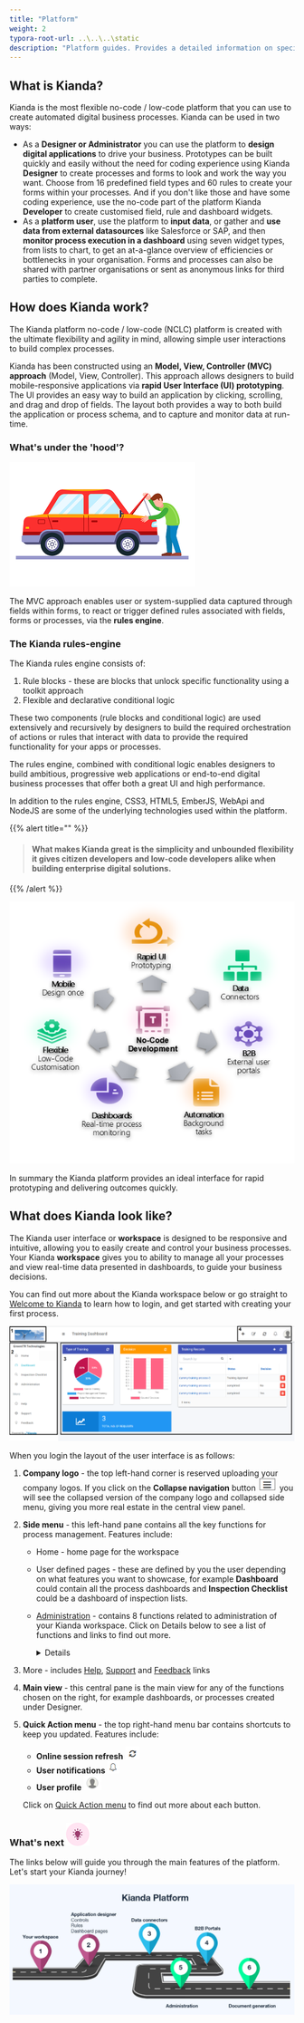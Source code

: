 ```yaml
---
title: "Platform"
weight: 2
typora-root-url: ..\..\..\static
description: "Platform guides. Provides a detailed information on specific features"
---
```


## What is Kianda? ##

Kianda is the most flexible no-code / low-code platform that you can use to create automated digital business processes. Kianda can be used in two ways:

- As a **Designer or Administrator** you can use the platform to **design digital applications** to drive your business. Prototypes can be built quickly and easily without the need for coding experience using Kianda **Designer** to create processes and forms to look and work the way you want.  Choose from 16 predefined field types and 60 rules to create your forms within your processes. And if you don't like those and have some coding experience, use the no-code part of the platform Kianda **Developer** to create customised field, rule and dashboard widgets. 
- As a **platform user**, use the platform to **input data**, or gather and **use data from external datasources** like Salesforce or SAP, and then **monitor process execution in a dashboard** using seven widget types, from lists to chart, to get an at-a-glance overview of efficiencies or bottlenecks in your organisation. Forms and processes can also be shared with partner organisations or sent as anonymous links for third parties to complete.



## How does Kianda work?

The Kianda platform no-code / low-code (NCLC) platform is created with the ultimate flexibility and agility in mind, allowing simple user interactions to build complex processes.

Kianda has been constructed using an **Model, View, Controller (MVC) approach** (Model, View, Controller). This approach allows designers to build mobile-responsive applications via **rapid User Interface (UI) prototyping**. The UI provides an easy way to build an application by clicking, scrolling, and drag and drop of fields. The layout both provides a way to both build the application or process schema, and to capture and monitor data at run-time.



### What's under the 'hood'?
![Man peering under the hood or bonnet of a car](/images/carhood.png)

The MVC approach enables user or system-supplied data captured through fields within forms, to react or trigger defined rules associated with fields, forms or processes, via the **rules engine**. 

### The Kianda **rules-engine**
The Kianda rules engine consists of:
1. Rule blocks - these are blocks that unlock specific functionality using a toolkit approach
2. Flexible and declarative conditional logic 

These two components (rule blocks and conditional logic) are used extensively and recursively by designers to build the required orchestration of actions or rules that interact with data to provide the required functionality for your apps or processes.

The rules engine, combined with conditional logic enables designers to build ambitious, progressive web applications or end-to-end digital business processes that offer both a great UI and high performance.

In addition to the rules engine, CSS3, HTML5, EmberJS, WebApi and NodeJS are some of the underlying technologies used within the platform.

{{% alert title="" %}}
> #### What makes Kianda great is the simplicity and unbounded flexibility it gives citizen developers and low-code developers alike when building enterprise digital solutions.
{{% /alert %}}

![Chart of Kianda benefits](/images/chartgraphic.png)

In summary the Kianda platform provides an ideal interface for rapid prototyping and delivering outcomes quickly.

## What does Kianda look like?

The Kianda user interface or **workspace** is designed to be responsive and intuitive, allowing you to easily create and control your business processes.  Your Kianda **workspace** gives you to ability to manage all your processes and view real-time data presented in dashboards, to guide your business decisions.

You can find out more about the Kianda workspace below or go straight to [Welcome to Kianda](/docs/getting-started/welcome/) to learn how to login, and get started with creating your first process.

![User interface](/images/userinterface2.png)

When you login the layout of the user interface is as follows:

1. **Company logo** - the top left-hand corner is reserved uploading your company logos. If you click on the **Collapse navigation** button ![Collapse navigation button](/images/navigation_frame.png) you will see the collapsed version of the company logo and collapsed side menu, giving you more real estate in the central view panel.

2. **Side menu** - this left-hand pane contains all the key functions for process management. Features include:
   - Home - home page for the workspace
   
   - User defined pages - these are defined by you the user depending on what features you want to showcase, for example **Dashboard** could contain all the process dashboards and **Inspection Checklist** could be a dashboard of inspection lists.
   
   - [Administration](/docs/platform/administration/) - contains 8 functions related to administration of your Kianda workspace. Click on Details below to see a list of functions and links to find out more.
   
     <details>
   
     - [Designer](/docs/platform/administration/designer/) - central point to create and manage processes
   
     - App Store - pre-defined processes, for HR, Finance and Quality Assurance amongst others, that you can use and modify
   
     - [Subscription](/docs/platform/administration/subscription/) - design your own look and feel for your Kianda instance and change settings
   
     - [Data sources](/docs/platform/administration/datasources/) - connections to data sources like SharePoint or SQL Server
   
     - [Scheduled tasks](/docs/platform/administration/scheduledtasks/) - use processes to run as scheduled tasks, and manage timeframes
   
     - [Recycle bin](/docs/platform/administration/recyclebin/) - list of deleted processes
   
     - [Users](/docs/platform/administration/users/) - user management area to create, delete users and groups
   
     - [Developer](/docs/platform/administration/developer/) - allows you to create new widgets and webhooks
   
       </details>
   
   - More - includes [Help](/docs/platform/general/help/), [Support](/docs/platform/general/support/) and [Feedback](/docs/platform/general/help/#feedback) links
   
3. **Main view** - this central pane is the main view for any of the functions chosen on the right, for example dashboards, or processes created under Designer.

3. **Quick Action menu** - the top right-hand menu bar contains shortcuts to keep you updated. Features include:
   
   - **Online session refresh** ![Refresh button](/images/refresh.png)
   - **User notifications** ![Notifications button](/images/notifications.png)
   - **User profile** ![User profile](/images/userprofile.png) 
   
   Click on [Quick Action menu](/docs/platform/general/quickaction/) to find out more about each button.


### What's next  ![Idea icon](/images/18.png) ###

The links below will guide you through the main features of the platform. Let's start your Kianda journey! 

![Kianda documentation journey](/images/kianda-journey.jpg)







